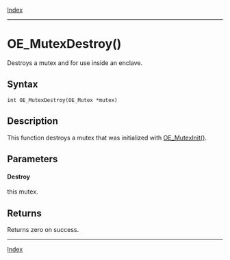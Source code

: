 [Index](index.md)

---
# OE_MutexDestroy()

Destroys a mutex and for use inside an enclave.

## Syntax

    int OE_MutexDestroy(OE_Mutex *mutex)
## Description 

This function destroys a mutex that was initialized with [OE_MutexInit()](thread_8h_ad8292b32628aac53cdbd108af6d28ac5_1ad8292b32628aac53cdbd108af6d28ac5.md).



## Parameters

#### Destroy

this mutex.

## Returns

Returns zero on success.

---
[Index](index.md)

